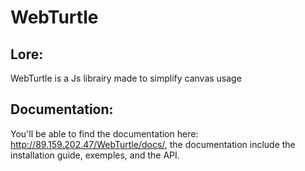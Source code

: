 # WebTurtle

## Lore:
WebTurtle is a Js librairy made to simplify canvas usage


## Documentation:
You'll be able to find the documentation here: http://89.159.202.47/WebTurtle/docs/, the documentation include the installation guide, exemples, and the API.